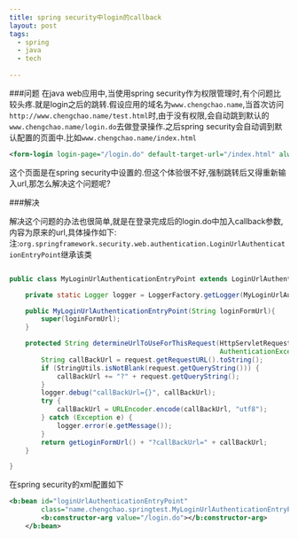 ```yaml
---
title: spring security中login的callback 
layout: post
tags:
  - spring
  - java
  - tech
  
---
```


###问题
在java web应用中,当使用spring security作为权限管理时,有个问题比较头疼.就是login之后的跳转.假设应用的域名为`www.chengchao.name`,当首次访问`http://www.chengchao.name/test.html`时,由于没有权限,会自动跳到默认的`www.chengchao.name/login.do`去做登录操作.之后spring security会自动调到默认配置的页面中.比如`www.chengchao.name/index.html`

```xml
<form-login login-page="/login.do" default-target-url="/index.html" always-use-default-target="true" />
```

这个页面是在spring security中设置的.但这个体验很不好,强制跳转后又得重新输入url,那怎么解决这个问题呢?

###解决

解决这个问题的办法也很简单,就是在登录完成后的login.do中加入callback参数,内容为原来的url,具体操作如下:  
注:`org.springframework.security.web.authentication.LoginUrlAuthenticationEntryPoint`继承该类

```java

public class MyLoginUrlAuthenticationEntryPoint extends LoginUrlAuthenticationEntryPoint {

    private static Logger logger = LoggerFactory.getLogger(MyLoginUrlAuthenticationEntryPoint.class);

    public MyLoginUrlAuthenticationEntryPoint(String loginFormUrl){
        super(loginFormUrl);
    }

    protected String determineUrlToUseForThisRequest(HttpServletRequest request, HttpServletResponse response,
                                                     AuthenticationException exception) {
        String callBackUrl = request.getRequestURL().toString();
        if (StringUtils.isNotBlank(request.getQueryString())) {
            callBackUrl += "?" + request.getQueryString();
        }
        logger.debug("callBackUrl={}", callBackUrl);
        try {
            callBackUrl = URLEncoder.encode(callBackUrl, "utf8");
        } catch (Exception e) {
            logger.error(e.getMessage());
        }
        return getLoginFormUrl() + "?callBackUrl=" + callBackUrl;
    }

}
```

在spring security的xml配置如下

```xml
<b:bean id="loginUrlAuthenticationEntryPoint"
		class="name.chengchao.springtest.MyLoginUrlAuthenticationEntryPoint" >
		<b:constructor-arg value="/login.do"></b:constructor-arg>
	</b:bean>
```
